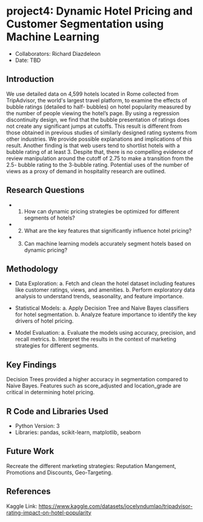 # project4: Dynamic Hotel Pricing and Customer Segmentation using Machine Learning
* Collaborators: Richard Diazdeleon
* Date: TBD


## Introduction
We use detailed data on 4,599 hotels located in Rome collected from TripAdvisor, the
world's largest travel platform, to examine the effects of
bubble ratings (detailed to half-
bubbles) on hotel popularity measured by the number of people viewing the hotel’s page.
By using a regression discontinuity design, we find that the bubble presentation of ratings
does not create any significant jumps at cutoffs. This result is different from those obtained
in previous studies of similarly designed rating systems from other industries. We provide
possible explanations and implications of this result. Another finding is that web users tend
to shortlist hotels with a bubble rating of at least 3. Despite that, there is no compelling
evidence of review manipulation around the cutoff of 2.75 to make a transition from the 2.5-
bubble rating to the 3-bubble rating. Potential uses of the number of views as a proxy of
demand in hospitality research are outlined.

## Research Questions
* 1. How can dynamic pricing strategies be optimized for different segments of hotels?
* 2. What are the key features that significantly influence hotel pricing?
* 3. Can machine learning models accurately segment hotels based on dynamic pricing?

## Methodology
* Data Exploration:
a. Fetch and clean the hotel dataset including features like customer ratings, views, and amenities.
b. Perform exploratory data analysis to understand trends, seasonality, and feature importance.

* Statistical Models:
a. Apply Decision Tree and Naive Bayes classifiers for hotel segmentation.
b. Analyze feature importance to identify the key drivers of hotel pricing.

* Model Evaluation:
a. Evaluate the models using accuracy, precision, and recall metrics.
b. Interpret the results in the context of marketing strategies for different segments.
 
## Key Findings
Decision Trees provided a higher accuracy in segmentation compared to Naive Bayes.
Features such as score_adjusted and location_grade are critical in determining hotel pricing.

##  R Code and Libraries Used
* Python Version: 3
* Libraries: pandas, scikit-learn, matplotlib, seaborn
  
## Future Work
Recreate the different marketing strategies: Reputation Mangement, Promotions and Discounts, Geo-Targeting.

## References

Kaggle Link: [
](https://www.kaggle.com/datasets/jocelyndumlao/tripadvisor-rating-impact-on-hotel-popularity)https://www.kaggle.com/datasets/jocelyndumlao/tripadvisor-rating-impact-on-hotel-popularity

